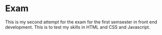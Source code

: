 # Exam


This is my second attempt for the exam for the first semsester in front end development.
This is to test my skills in HTML and CSS and Javascript.

